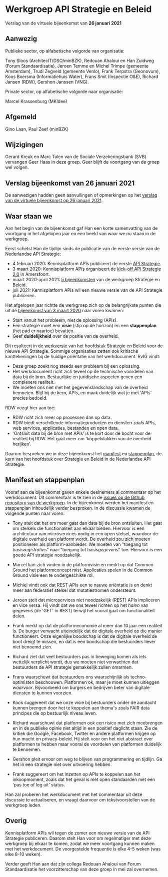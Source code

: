 # Werkgroep API Strategie en Beleid
Verslag van de virtuele bijeenkomst van **26 januari 2021**

## Aanwezig
Publieke sector, op alfabetische volgorde van organisatie:

Tony Sloos (ArchitecIT/DSO/minBZK), Redouan Ahaloui en Han Zuidweg (Forum Standaardisatie), Jeroen Temme en Michel Trimpe (gemeente Amsterdam), Trudi Zegveld (gemeente Venlo), Frank Terpstra (Geonovum), Koos Boersma  (Informatiehuis Water), Frans Smit (Inspectie O&E), Richard Jansen (RDW), Gershon Janssen (VNG).

Private sector, op alfabetische volgorde naar organisatie:

Marcel Krassenburg (MKIdee)

## Afgemeld
Gino Laan, Paul Zeef (minBZK)

## Wijzigingen
Gerard Kreuk en Marc Tulen van de Sociale Verzekeringsbank (SVB) vervangen Geer Haas in deze groep. Geer blijft de voortgang van de groep wel volgen.

## Verslag bijeenkomst van 26 januari 2021
De aanwezigen hadden geen aanvullingen of opmerkingen op het [verslag van de virtuele bijeenkomst op 26 januari 2021](https://github.com/Geonovum/KP-APIs/blob/master/Werkgroep%20API%20strategie%20en%20beleid/Verslagen/Verslag%2020210126%20WG%20Strategie%20en%20Beleid.md).

## Waar staan we
Aan het begin van de bijeenkomst gaf Han een korte samenvatting van de voortgang in het afgelopen jaar en een beeld van waar we nu staan in de werkgroep.

Eerst schetst Han de tijdlijn sinds de publicatie van de eerste versie van de Nederlandse API Strategie:
- 4 februari 2020: Kennisplatform APIs publiceert de eerste [API Strategie](https://docs.geostandaarden.nl/api/API-Strategie/).
- 3 maart 2020: Kennisplatform APIs organiseert de [kick-off API Strategie 2.0](https://github.com/Geonovum/KP-APIs/blob/master/Werkgroep%20API%20strategie%20en%20beleid/Verslagen/Verslag%2020200304%20WG%20Strategie%20en%20Beleid.md) in Amersfoort.
- maart 2020-april 2021: [5 bijeenkomsten](https://github.com/Geonovum/KP-APIs/tree/master/Werkgroep%20API%20strategie%20en%20beleid/Verslagen) van de werkgroep Strategie en Beleid.
- juli 2021: Kennisplatform APIs wil een nieuwe versie van de API Strategie publiceren.

Het afgelopen jaar richtte de werkgroep zich op de belangrijkste punten die uit de [bijeenkomst van 3 maart 2020](https://github.com/Geonovum/KP-APIs/blob/master/Werkgroep%20API%20strategie%20en%20beleid/Verslagen/Verslag%2020200304%20WG%20Strategie%20en%20Beleid.md) naar voren kwamen:
- Start vanuit het probleem, niet de oplossing (APIs).
- Een strategie moet een **visie** (stip op de horizon) en een **stappenplan** (het pad er naartoe) bevatten.
- Geef **duidelijkheid** over de positie van de overheid.

Dit resulteert in de [werkversie](https://github.com/Geonovum/KP-APIs/blob/master/Werkgroep%20API%20strategie%20en%20beleid/Werkversie/api-strategie-overheid.md) van het hoofdstuk Strategie en Beleid voor de nieuwe API Strategie. Sommige organisaties zetten ook kritische kanttekeningen bij de huidige oriëntatie van het werkdocument. RvIG vindt:
- Deze groep zoekt nog steeds een probleem bij een oplossing.
- Het werkdocument richt zich teveel op de technische voordelen van data bij de bron. Bestuurlijke en juridische aspecten geven een complexere realiteit.
- We moeten ons niet met het gegevenslandschap van de overheid bemoeien. Blijf bij de kern, APIs, en maak duidelijk wat je met 'APIs' precies bedoeld.

RDW voegt hier aan toe:
- RDW richt zich meer op processen dan op data.
- RDW biedt verschillende informatieproducten en diensten zoals APIs, web services, applicaties, bestanden en open data.
- 'Ontsluit data bij de bron met APIs' is te kort door de bocht voor de realiteit bij RDW. Het gaat meer om 'koppelvlakken van de overheid herijken'.

Daarom bespreken we in deze bijeenkomst het [manifest](https://github.com/Geonovum/KP-APIs/blob/master/Werkgroep%20API%20strategie%20en%20beleid/Werkversie/api-strategie-overheid.md#manifest) en [stappenplan](https://github.com/Geonovum/KP-APIs/blob/master/Werkgroep%20API%20strategie%20en%20beleid/Werkversie/api-strategie-overheid.md#stappenplan), de kern van het hoofdstuk over Strategie en Beleid in de Nederlandse API Strategie.

## Manifest en stappenplan
Vooraf aan de bijeenkomst gaven enkele deelnemers al commentaar op het werkdocument. Dit commentaar is te zien in de [issues op de Github repository van de werkgroep](https://github.com/Geonovum/KP-APIs/issues?q=is%3Aissue+is%3Aopen+label%3A%22API+strategie+en+beleid%22). In de bijeenkomst werden het manifest en stappenplan inhoudelijk verder besproken. In de discussie kwamen de volgende punten naar voren:

- Tony stelt dat het om meer gaat dan data bij de bron ontsluiten. Het gaat om stelsels die functionaliteit aan elkaar bieden. Hiervoor is een architectuur van microservices nodig in een open stelsel, waardoor de digitale overheid een platform wordt. De overheid zou zich moeten positioneren als platform-aanbieder. We moeten van "toegang tot basis*registraties*" naar "toegang tot basis*gegevens*" toe. Hiervoor is een goede API strategie noodzakelijk.

- Marcel kan zich vinden in de platformvisie en merkt op dat Common Ground het platformconcept mist. Applicaties spelen in de Common Ground visie een te ondergeschikte rol.

- Michiel vindt ook dat REST APIs een te nauwe oriëntatie is en denkt meer aan federatief stelsel dat mutatiestromen ondersteunt.

- Jeroen stelt dat microservices niet noodzakelijk (REST) APIs impliceren en vice versa. Hij vindt dat we ons teveel richten op het *halen* van gegevens (de 'GET' in REST) terwijl het vooral gaat om functionaliteit delen.

- Frank merkt op dat de platformeconomie al meer dan 10 jaar een realiteit is. De burger verwacht uiteindelijk dat de digitale overheid op die manier functioneert. Onze eigenlijke boodschap is dat de digitale overheid de boot dreigt te missen, en dat is een boodschap die bestuurders liever niet benoemd zien.

- Richard ziet dat veel bestuurders pas in beweging komen als iets wettelijk verplicht wordt, dus we moeten niet verwachten dat bestuurders de API strategie gemakkelijk zullen omarmen.

- Frans waarschuwt dat bestuurders ons waarschijnlijk als techno-optimisten beschouwen. Platformen ok, maar je moet kunnen uitleggen *waarvoor*. Bijvoorbeeld om burgers en bedrijven beter van digitale diensten te kunnen voorzien.

- Koos suggereert dat we onze visie bij bestuurders onder de aandacht kunnen brengen door het te koppelen aan thema's zoals FAIR data principes die op bestuurlijk niveau leven.

- Richard waarschuwt dat platformen ook een risico met zich meebrengen en in de publieke opinie niet altijd in een positief daglicht staan. Zie de kritiek die Google, Facebook, Twitter en andere platformen krijgen op hun macht en privacy-beleid. Hij stelt voor om het niet abstract over platformen te hebben maar vooral de voordelen van platformen duidelijk te benoemen.

- Gershon pleit ervoor om weg te blijven van programmering en tijdlijn. Ga het in een strategie niet over uitvoering hebben.

- Frank suggereert om het inzetten op APIs te koppelen aan het inkoopmoment, zoals dat het geval is met open standaarden met een 'pas toe of leg uit' status.

Han zal proberen het werkdocument met het commentaar uit deze discussie te actualiseren, en vraagt daarvoor om tekstvoorstellen van de werkgroep leden.

## Overig
Kennisplatform APIs wil tegen de zomer een nieuwe versie van de API Strategie publiceren. Daarom stelt Han voor om regelmatiger met deze werkgroep bij elkaar te komen, zodat we meer voortgang kunnen maken met het werkdocument. De voorgestelde frequentie is elke 4-5 weken (was elke 8-10 weken).

Verder geeft Han aan dat zijn collega Redouan Ahaloui van Forum Standaardisatie het voorzitterschap van deze groep in mei zal overnemen.
